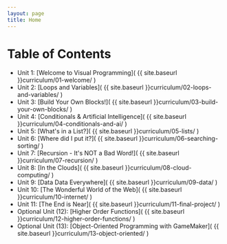```yaml
---
layout: page
title: Home
---
```



Table of Contents
=================
 * Unit 1: [Welcome to Visual Programming]( {{ site.baseurl }}curriculum/01-welcome/ )
 * Unit 2: [Loops and Variables]( {{ site.baseurl }}curriculum/02-loops-and-variables/ )
 * Unit 3: [Build Your Own Blocks!]( {{ site.baseurl }}curriculum/03-build-your-own-blocks/ )
 * Unit 4: [Conditionals & Artificial Intelligence]( {{ site.baseurl }}curriculum/04-conditionals-and-ai/ )
 * Unit 5: [What's in a List?]( {{ site.baseurl }}curriculum/05-lists/ )
 * Unit 6: [Where did I put it?]( {{ site.baseurl }}curriculum/06-searching-sorting/ )
 * Unit 7: [Recursion - It's NOT a Bad Word!]( {{ site.baseurl }}curriculum/07-recursion/ )
 * Unit 8: [In the Clouds]( {{ site.baseurl }}curriculum/08-cloud-computing/ )
 * Unit 9: [Data Data Everywhere]( {{ site.baseurl }}curriculum/09-data/ )
 * Unit 10: [The Wonderful World of the Web]( {{ site.baseurl }}curriculum/10-internet/ )
 * Unit 11: [The End is Near]( {{ site.baseurl }}curriculum/11-final-project/ )
 * Optional Unit (12): [Higher Order Functions]( {{ site.baseurl }}curriculum/12-higher-order-functions/ )
 * Optional Unit (13): [Object-Oriented Programming with GameMaker]( {{ site.baseurl }}curriculum/13-object-oriented/ )
 






